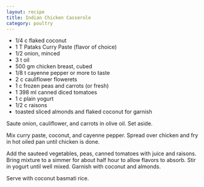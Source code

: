 ```yaml
---
layout: recipe
title: Indian Chicken Casserole
category: poultry
---
```

- 1/4 c flaked coconut&nbsp;</td><td>
- 1 T Pataks Curry Paste (flavor of choice)
- 1/2 onion, minced
- 3 t oil
- 500 gm chicken breast, cubed
- 1/8 t cayenne pepper or more to taste
- 2 c cauliflower flowerets
- 1 c frozen peas and carrots (or fresh)
- 1 398 ml canned diced tomatoes
- 1 c plain yogurt
- 1/2 c raisons
- toasted sliced almonds and flaked coconut for garnish

Saute onion, cauliflower, and carrots in olive oil. Set aside.

Mix curry paste, coconut, and cayenne pepper. Spread over chicken and fry in hot oiled pan until chicken is done.

Add the sauteed vegetables, peas, canned tomatoes with juice and raisons. Bring mixture to a simmer for about half hour to allow flavors to absorb. Stir in yogurt until well mixed. Garnish with coconut and almonds.

Serve with coconut basmati rice.
